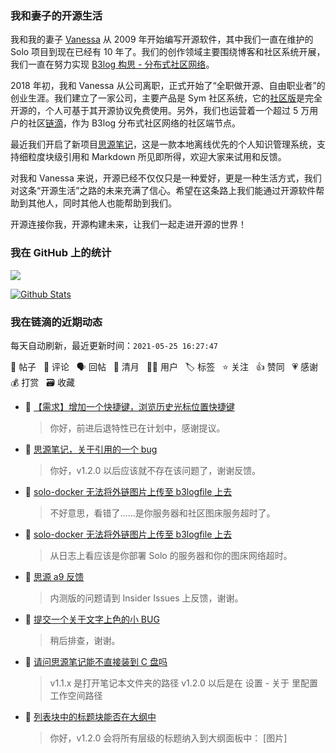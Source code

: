 ### 我和妻子的开源生活

我和我的妻子 [Vanessa](https://github.com/Vanessa219) 从 2009 年开始编写开源软件，其中我们一直在维护的 Solo 项目到现在已经有 10 年了。我们的创作领域主要围绕博客和社区系统开展，我们一直在努力实现 [B3log 构思 - 分布式社区网络](https://ld246.com/article/1546941897596)。

2018 年初，我和 Vanessa 从公司离职，正式开始了“全职做开源、自由职业者”的创业生涯。我们建立了一家公司，主要产品是 Sym 社区系统，它的[社区版](https://github.com/88250/symphony)是完全开源的，个人可基于其开源协议免费使用。另外，我们也运营着一个超过 5 万用户的社区[链滴](https://ld246.com)，作为 B3log 分布式社区网络的社区端节点。

最近我们开启了新项目[思源笔记](https://github.com/siyuan-note/siyuan)，这是一款本地离线优先的个人知识管理系统，支持细粒度块级引用和 Markdown 所见即所得，欢迎大家来试用和反馈。

对我和 Vanessa 来说，开源已经不仅仅只是一种爱好，更是一种生活方式，我们对这条“开源生活”之路的未来充满了信心。希望在这条路上我们能通过开源软件帮助到其他人，同时其他人也能帮助到我们。

开源连接你我，开源构建未来，让我们一起走进开源的世界！

### 我在 GitHub 上的统计

<a title="Hits" target="_blank" href="https://github.com/88250/88250"><img src="https://hits.b3log.org/88250/88250.svg"></a>

[![Github Stats](https://github-readme-stats.vercel.app/api?username=88250&theme=tokyonight&show_icons=true)](https://github.com/88250)

<!--events start -->

### 我在链滴的近期动态

每天自动刷新，最近更新时间：`2021-05-25 16:27:47`

📝 帖子 &nbsp; 💬 评论 &nbsp; 🗣 回帖 &nbsp; 🌙 清月 &nbsp; 👨‍💻 用户 &nbsp; 🏷️ 标签 &nbsp; ⭐️ 关注 &nbsp; 👍 赞同 &nbsp; 💗 感谢 &nbsp; 💰 打赏 &nbsp; 🗃 收藏

* 💬 [【需求】增加一个快捷键，浏览历史光标位置快捷键](https://ld246.com/article/1621914873143/comment/1621928356200#comments)

  > 你好，前进后退特性已在计划中，感谢提议。
* 💬 [思源笔记，关于引用的一个 bug](https://ld246.com/article/1621837587299/comment/1621850380335#comments)

  > 你好，v1.2.0 以后应该就不存在该问题了，谢谢反馈。
* 💬 [solo-docker 无法将外链图片上传至 b3logfile 上去](https://ld246.com/article/1621847201096/comment/1621850051293#comments)

  > 不好意思，看错了……是你服务器和社区图床服务超时了。
* 💬 [solo-docker 无法将外链图片上传至 b3logfile 上去](https://ld246.com/article/1621847201096/comment/1621848943826#comments)

  > 从日志上看应该是你部署 Solo 的服务器和你的图床网络超时。
* 💬 [思源 a9 反馈](https://ld246.com/article/1621742569272/comment/1621742740920#comments)

  > 内测版的问题请到 Insider Issues 上反馈，谢谢。
* 💬 [提交一个关于文字上色的小 BUG](https://ld246.com/article/1621698675567/comment/1621738892826#comments)

  > 稍后排查，谢谢。
* 💬 [请问思源笔记能不直接装到 C 盘吗](https://ld246.com/article/1621587450172/comment/1621616826826#comments)

  > v1.1.x 是打开笔记本文件夹的路径 v1.2.0 以后是在 设置 - 关于 里配置工作空间路径
* 💬 [列表块中的标题块能否在大纲中](https://ld246.com/article/1621601859411/comment/1621603320473#comments)

  > 你好，v1.2.0 会将所有层级的标题纳入到大纲面板中： [图片]


<!--events end -->
